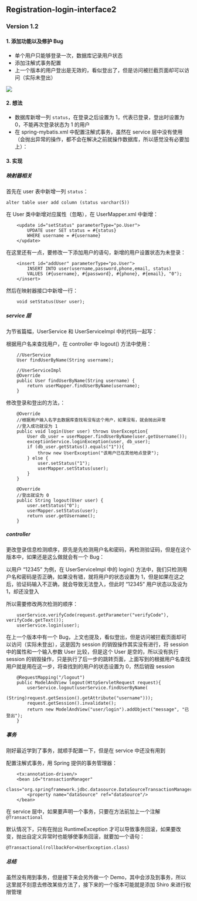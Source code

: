 ## Registration-login-interface2

### Version 1.2

#### 1. 添加功能以及修护 Bug

* 单个用户只能够登录一次，数据库记录用户状态
* 添加注解式事务配置
* 上一个版本的用户登出是无效的，看似登出了，但是访问被拦截页面却可以访问（实际未登出）

![](https://upload-images.jianshu.io/upload_images/3426615-b0de88b528c5df81.PNG?imageMogr2/auto-orient/strip%7CimageView2/2/w/1240)

#### 2. 想法

* 数据库新增一列 `status`，在登录之后设置为 1，代表已登录，登出时设置为 0，不能再次登录状态为 1 的用户
* 在 spring-mybatis.xml 中配置注解式事务，虽然在 service 层中没有使用（会抛出异常的操作，都不会在解决之前就操作数据库，所以感觉没有必要加上）：

#### 3. 实现

##### 映射器相关

首先在 user 表中新增一列 `status`：

```
alter table user add column (status varchar(5))
```

在 User 类中新增对应属性（忽略），在 UserMapper.xml 中新增：

```
    <update id="setStatus" parameterType="po.User">
        UPDATE user SET status = #{status}
        WHERE username = #{username}
    </update>
```

在这里还有一点，要修改一下添加用户的语句，新增的用户设置状态为未登录：

```
    <insert id="addUser" parameterType="po.User">
        INSERT INTO user(username,password,phone,email, status)
        VALUES (#{username}, #{password}, #{phone}, #{email}, "0");
    </insert>
```

然后在映射器接口中新增一行：

```
    void setStatus(User user);
```

##### service 层

为节省篇幅，UserService 和 UserServiceImpl 中的代码一起写：

根据用户名来查找用户，在 controller 中 logout() 方法中使用：

```
    //UserService
    User findUserByName(String username);

    //UserServiceImpl
    @Override
    public User findUserByName(String username) {
        return userMapper.findUserByName(username);
    }
```

修改登录和登出的方法，：

```
    @Override
    //根据用户输入名字去数据库查找有没有这个用户，如果没有，就会抛出异常
    //登入成功就设为 1
    public void login(User user) throws UserException{
        User db_user = userMapper.findUserByName(user.getUsername());
        exceptionService.loginException(user, db_user);
        if (db_user.getStatus().equals("1")){
            throw new UserException("该用户已在其他地点登录");
        } else {
            user.setStatus("1");
            userMapper.setStatus(user);
        }
    }

    @Override
    //登出就设为 0
    public String logout(User user) {
        user.setStatus("0");
        userMapper.setStatus(user);
        return user.getUsername();
    }
```

##### controller

更改登录信息检测顺序，原先是先检测用户名和密码，再检测验证码，但是在这个版本中，如果还是这么做就会有一个 Bug：

以用户 “12345” 为例，在 UserServiceImpl 中的 login() 方法中，我们只检测用户名和密码是否正确，如果没有错，就将用户的状态设置为 1，但是如果在这之后，验证码输入不正确，就会导致无法登入，但此时 “12345” 用户状态以及设为 1，却还没登入

所以需要修改两次检测的顺序：

```
    userService.verifyCode(request.getParameter("verifyCode"), verifyCode.getText());
    userService.login(user);
```

在上一个版本中有一个 Bug，上文也提及，看似登出，但是访问被拦截页面却可以访问（实际未登出），这是因为 session 的销毁操作其实没有进行，将 session 中的属性和一个输入参数 User 比较，但是这个 User 是空的，所以没有执行 session 的销毁操作，只是执行了后一步的跳转页面，上面写到的根据用户名查找用户就是用在这一步，将查找到的用户的状态设置为 0，然后销毁 session

```
    @RequestMapping("/logout")
    public ModelAndView logout(HttpServletRequest request){
        userService.logout(userService.findUserByName(
                (String)request.getSession().getAttribute("username")));
        request.getSession().invalidate();
        return new ModelAndView("user/login").addObject("message", "已登出");
    }
```

##### 事务

刚好最近学到了事务，就顺手配置一下，但是在 service 中还没有用到

配置注解式事务，用 Spring 提供的事务管理器：

```
    <tx:annotation-driven/>
    <bean id="transactionManager"
          class="org.springframework.jdbc.datasource.DataSourceTransactionManager">
        <property name="dataSource" ref="dataSource"/>
    </bean>
```

在 service 层中，如果要声明一个事务，只要在方法前加上一个注解 `@Transactional`

默认情况下，只有在抛出 RuntimeException 才可以导致事务回滚，如果要改变，抛出自定义异常时也能够使事务回滚，就要加一个语句：

`@Transactional(rollbackFor=UserException.class)`

##### 总结

虽然没有用到事务，但是接下来会另外做一个 Demo，其中会涉及到事务，所以这里就不刻意去修改某些方法了，接下来的一个版本可能就是添加 Shiro 来进行权限管理
